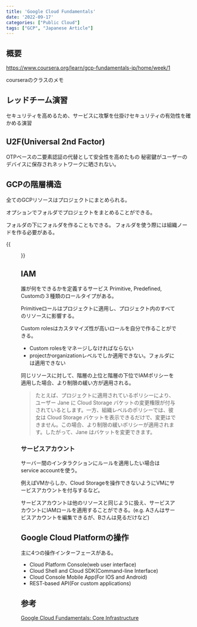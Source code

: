 ```yaml
---
title: 'Google Cloud Fundamentals'
date: '2022-09-17'
categories: ["Public Cloud"]
tags: ["GCP", "Japanese Article"]
---
```


## 概要

https://www.coursera.org/learn/gcp-fundamentals-jp/home/week/1

courseraのクラスのメモ

## レッドチーム演習

セキュリティを高めるため、サービスに攻撃を仕掛けセキュリティの有効性を確かめる演習

## U2F(Universal 2nd Factor)

OTPベースの二要素認証の代替として安全性を高めたもの
秘密鍵がユーザーのデバイスに保存されネットワークに晒されない。

## GCPの階層構造

全てのGCPリソースはプロジェクトにまとめられる。

オプションでフォルダでプロジェクトをまとめることができる。

フォルダの下にフォルダを作ることもできる。
フォルダを使う際には組織ノードを作る必要がある。

{{<figure src="./cloud-hierarchy.svg" alt="Cloud hierarchy" width="75%">}}

## IAM

誰が何をできるかを定義するサービス
Primitive, Predefined, Customの３種類のロールタイプがある。

Primitiveロールはプロジェクトに適用し、プロジェクト内のすべてのリソースに影響する。

Custom rolesはカスタマイズ性が高いロールを自分で作ることができる。

- Custom rolesをマネージしなければならない
- projectかorganizationレベルでしか適用できない。フォルダには適用できない


同じリソースに対して、階層の上位と階層の下位でIAMポリシーを適用した場合、より制限の緩い方が適用される。

> たとえば、プロジェクトに適用されているポリシーにより、ユーザー Jane に Cloud Storage バケットの変更権限が付与されているとします。一方、組織レベルのポリシーでは、彼女は Cloud Storage バケットを表示できるだけで、変更はできません。この場合、より制限の緩いポリシーが適用されます。したがって、Jane はバケットを変更できます。 


### サービスアカウント

サーバー間のインタラクションにルールを適用したい場合はservice accountを使う。

例えばVMからしか、Cloud Storageを操作できないようにVMにサービスアカウントを付与するなど。

サービスアカウントは他のリソースと同じように扱え、サービスアカウントにIAMロールを適用することができる。(e.g. Aさんはサービスアカウントを編集できるが、Bさんは見るだけなど)

## Google Cloud Platformの操作

主に4つの操作インターフェースがある。

- Cloud Platform Console(web user interface)
- Cloud Shell and Cloud SDK(Command-line Interface)
- Cloud Console Mobile App(For IOS and Android)
- REST-based API(For custom applications)

## 参考

[Google Cloud Fundamentals: Core Infrastructure ](https://www.coursera.org/learn/gcp-fundamentals-jp/home/week/1)
